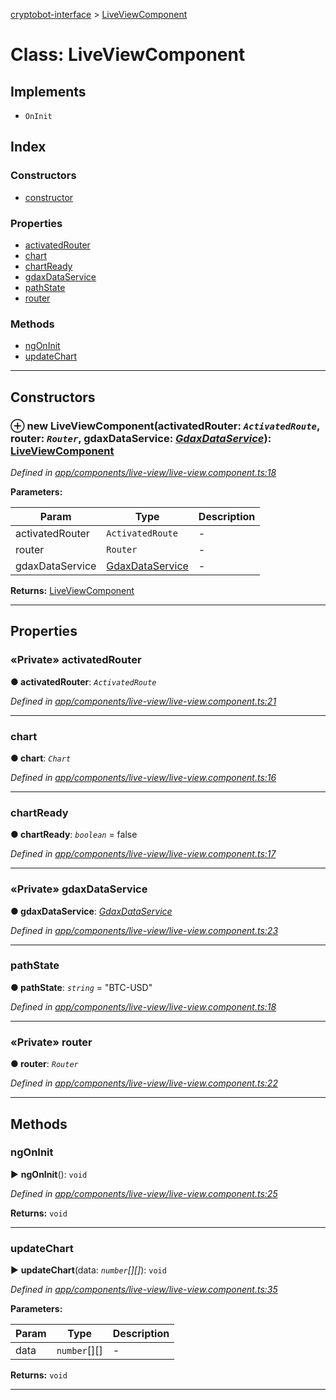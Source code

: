 [cryptobot-interface](../README.md) > [LiveViewComponent](../classes/liveviewcomponent.md)



# Class: LiveViewComponent

## Implements

* `OnInit`

## Index

### Constructors

* [constructor](liveviewcomponent.md#markdown-header-constructor)


### Properties

* [activatedRouter](liveviewcomponent.md#markdown-header-private-activatedrouter)
* [chart](liveviewcomponent.md#markdown-header-chart)
* [chartReady](liveviewcomponent.md#markdown-header-chartready)
* [gdaxDataService](liveviewcomponent.md#markdown-header-private-gdaxdataservice)
* [pathState](liveviewcomponent.md#markdown-header-pathstate)
* [router](liveviewcomponent.md#markdown-header-private-router)


### Methods

* [ngOnInit](liveviewcomponent.md#markdown-header-ngoninit)
* [updateChart](liveviewcomponent.md#markdown-header-updatechart)



---
## Constructors



### ⊕ **new LiveViewComponent**(activatedRouter: *`ActivatedRoute`*, router: *`Router`*, gdaxDataService: *[GdaxDataService](gdaxdataservice.md)*): [LiveViewComponent](liveviewcomponent.md)


*Defined in [app/components/live-view/live-view.component.ts:18](https://github.com/WilliamRADFunk/cryptobot-interface/blob/4204bce/src/app/components/live-view/live-view.component.ts#L18)*



**Parameters:**

| Param | Type | Description |
| ------ | ------ | ------ |
| activatedRouter | `ActivatedRoute`   |  - |
| router | `Router`   |  - |
| gdaxDataService | [GdaxDataService](gdaxdataservice.md)   |  - |





**Returns:** [LiveViewComponent](liveviewcomponent.md)

---


## Properties


### «Private» activatedRouter

**●  activatedRouter**:  *`ActivatedRoute`* 

*Defined in [app/components/live-view/live-view.component.ts:21](https://github.com/WilliamRADFunk/cryptobot-interface/blob/4204bce/src/app/components/live-view/live-view.component.ts#L21)*





___



###  chart

**●  chart**:  *`Chart`* 

*Defined in [app/components/live-view/live-view.component.ts:16](https://github.com/WilliamRADFunk/cryptobot-interface/blob/4204bce/src/app/components/live-view/live-view.component.ts#L16)*





___



###  chartReady

**●  chartReady**:  *`boolean`*  = false

*Defined in [app/components/live-view/live-view.component.ts:17](https://github.com/WilliamRADFunk/cryptobot-interface/blob/4204bce/src/app/components/live-view/live-view.component.ts#L17)*





___



### «Private» gdaxDataService

**●  gdaxDataService**:  *[GdaxDataService](gdaxdataservice.md)* 

*Defined in [app/components/live-view/live-view.component.ts:23](https://github.com/WilliamRADFunk/cryptobot-interface/blob/4204bce/src/app/components/live-view/live-view.component.ts#L23)*





___



###  pathState

**●  pathState**:  *`string`*  = "BTC-USD"

*Defined in [app/components/live-view/live-view.component.ts:18](https://github.com/WilliamRADFunk/cryptobot-interface/blob/4204bce/src/app/components/live-view/live-view.component.ts#L18)*





___



### «Private» router

**●  router**:  *`Router`* 

*Defined in [app/components/live-view/live-view.component.ts:22](https://github.com/WilliamRADFunk/cryptobot-interface/blob/4204bce/src/app/components/live-view/live-view.component.ts#L22)*





___


## Methods


###  ngOnInit

► **ngOnInit**(): `void`



*Defined in [app/components/live-view/live-view.component.ts:25](https://github.com/WilliamRADFunk/cryptobot-interface/blob/4204bce/src/app/components/live-view/live-view.component.ts#L25)*





**Returns:** `void`





___



###  updateChart

► **updateChart**(data: *`number`[][]*): `void`



*Defined in [app/components/live-view/live-view.component.ts:35](https://github.com/WilliamRADFunk/cryptobot-interface/blob/4204bce/src/app/components/live-view/live-view.component.ts#L35)*



**Parameters:**

| Param | Type | Description |
| ------ | ------ | ------ |
| data | `number`[][]   |  - |





**Returns:** `void`





___


